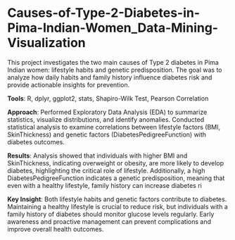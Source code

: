 # Causes-of-Type-2-Diabetes-in-Pima-Indian-Women_Data-Mining-Visualization
This project investigates the two main causes of Type 2 diabetes in Pima Indian women: lifestyle habits and genetic predisposition. The goal was to analyze how daily habits and family history influence diabetes risk and provide actionable insights for prevention.

**Tools**: R, dplyr, ggplot2, stats, Shapiro-Wilk Test, Pearson Correlation

**Approach**: Performed Exploratory Data Analysis (EDA) to summarize statistics, visualize distributions, and identify anomalies. Conducted statistical analysis to examine correlations between lifestyle factors (BMI, SkinThickness) and genetic factors (DiabetesPedigreeFunction) with diabetes outcomes.

**Results**: Analysis showed that individuals with higher BMI and SkinThickness, indicating overweight or obesity, are more likely to develop diabetes, highlighting the critical role of lifestyle. Additionally, a high DiabetesPedigreeFunction indicates a genetic predisposition, meaning that even with a healthy lifestyle, family history can increase diabetes ri

**Key Insight**: Both lifestyle habits and genetic factors contribute to diabetes. Maintaining a healthy lifestyle is crucial to reduce risk, but individuals with a family history of diabetes should monitor glucose levels regularly. Early awareness and proactive management can prevent complications and improve overall health outcomes.
